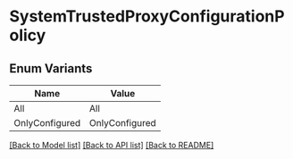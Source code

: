 # SystemTrustedProxyConfigurationPolicy

## Enum Variants

| Name | Value |
|---- | -----|
| All | All |
| OnlyConfigured | OnlyConfigured |


[[Back to Model list]](../README.md#documentation-for-models) [[Back to API list]](../README.md#documentation-for-api-endpoints) [[Back to README]](../README.md)


